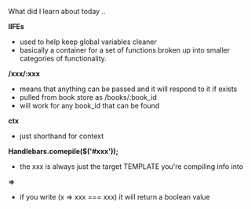 What did I learn about today ..

**IIFEs**
* used to help keep global variables cleaner
* basically a container for a set of functions broken up into smaller categories of functionality. 

**/xxx/:xxx**
* means that anything can be passed and it will respond to it if exists
* pulled from book store as /books/:book_id
* will work for any book_id that can be found

**ctx**
* just shorthand for context

**Handlebars.comepile($('#xxx'));**
* the xxx is always just the target TEMPLATE you're compiling info into 

**=>**
* if you write (x => xxx === xxx) it will return a boolean value